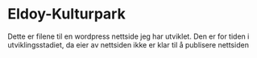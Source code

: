 # Eldoy-Kulturpark
Dette er filene til en wordpress nettside jeg har utviklet. Den er for tiden i utviklingsstadiet, da eier av nettsiden ikke er klar til å publisere nettsiden
